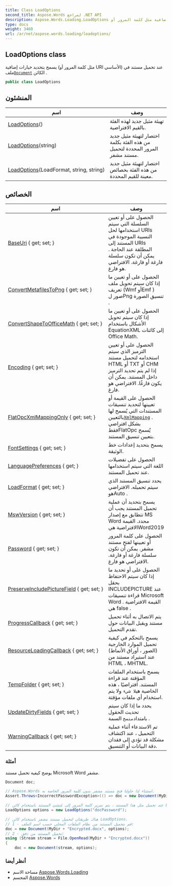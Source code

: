 ```yaml
---
title: Class LoadOptions
second_title: Aspose.Words لمراجع .NET API
description: Aspose.Words.Loading.LoadOptions فصل. يسمح بتحديد خيارات إضافية مثل كلمة المرور أو URI الأساسي عند تحميل مستند في ملفDocument الكائن .
type: docs
weight: 3460
url: /ar/net/aspose.words.loading/loadoptions/
---
```

## LoadOptions class

يسمح بتحديد خيارات إضافية (مثل كلمة المرور أو URI الأساسي) عند تحميل مستند في ملف[`Document`](../../aspose.words/document/) الكائن .

```csharp
public class LoadOptions
```

## المنشئون

| اسم | وصف |
| --- | --- |
| [LoadOptions](loadoptions/#constructor)() | تهيئة مثيل جديد لهذه الفئة بالقيم الافتراضية. |
| [LoadOptions](loadoptions/#constructor_2)(string) | اختصار لتهيئة مثيل جديد من هذه الفئة بكلمة المرور المحددة لتحميل مستند مشفر. |
| [LoadOptions](loadoptions/#constructor_1)(LoadFormat, string, string) | اختصار لتهيئة مثيل جديد من هذه الفئة بخصائص معينة للقيم المحددة. |

## الخصائص

| اسم | وصف |
| --- | --- |
| [BaseUri](../../aspose.words.loading/loadoptions/baseuri/) { get; set; } | الحصول على أو تعيين السلسلة التي سيتم استخدامها لحل URIs النسبية الموجودة في المستند إلى URIs المطلقة عند الحاجة . يمكن أن تكون سلسلة فارغة أو فارغة. الافتراضي هو فارغ. |
| [ConvertMetafilesToPng](../../aspose.words.loading/loadoptions/convertmetafilestopng/) { get; set; } | الحصول على أو تعيين ما إذا كان سيتم تحويل ملف تعريف (Wmf أوEmf ) صور لPng تنسيق الصورة . |
| [ConvertShapeToOfficeMath](../../aspose.words.loading/loadoptions/convertshapetoofficemath/) { get; set; } | الحصول على أو تعيين ما إذا كان سيتم تحويل الأشكال باستخدام EquationXML إلى كائنات Office Math. |
| [Encoding](../../aspose.words.loading/loadoptions/encoding/) { get; set; } | الحصول على أو تعيين الترميز الذي سيتم استخدامه لتحميل مستند HTML أو TXT أو CHM إذا لم يتم تحديد الترميز داخل المستند. يمكن أن يكون فارغًا. الافتراضي هو فارغ. |
| [FlatOpcXmlMappingOnly](../../aspose.words.loading/loadoptions/flatopcxmlmappingonly/) { get; set; } | الحصول على القيمة أو تعيينها لتحديد تنسيقات المستندات التي يُسمح لها بالتعيين[`XmlMapping`](../../aspose.words.markup/structureddocumenttag/xmlmapping/) . بشكل افتراضي فقطFlatOpc يُسمح بتعيين تنسيق المستند. |
| [FontSettings](../../aspose.words.loading/loadoptions/fontsettings/) { get; set; } | يسمح بتحديد إعدادات خط الوثيقة. |
| [LanguagePreferences](../../aspose.words.loading/loadoptions/languagepreferences/) { get; } | الحصول على تفضيلات اللغة التي سيتم استخدامها عند تحميل المستند. |
| [LoadFormat](../../aspose.words.loading/loadoptions/loadformat/) { get; set; } | يحدد تنسيق المستند الذي سيتم تحميله. الافتراضي هوAuto . |
| [MswVersion](../../aspose.words.loading/loadoptions/mswversion/) { get; set; } | يسمح بتحديد أن عملية تحميل المستند يجب أن تتطابق مع إصدار MS Word محدد. القيمة الافتراضية هيWord2019 |
| [Password](../../aspose.words.loading/loadoptions/password/) { get; set; } | الحصول على كلمة المرور أو تعيينها لفتح مستند مشفر. يمكن أن تكون سلسلة فارغة أو فارغة. الافتراضي هو فارغ. |
| [PreserveIncludePictureField](../../aspose.words.loading/loadoptions/preserveincludepicturefield/) { get; set; } | الحصول على أو تحديد ما إذا كان سيتم الاحتفاظ بحقل INCLUDEPICTURE عند قراءة تنسيقات Microsoft Word . القيمة الافتراضية هي false . |
| [ProgressCallback](../../aspose.words.loading/loadoptions/progresscallback/) { get; set; } | يتم الاتصال به أثناء تحميل مستند ويقبل البيانات حول تقدم التحميل. |
| [ResourceLoadingCallback](../../aspose.words.loading/loadoptions/resourceloadingcallback/) { get; set; } | يسمح بالتحكم في كيفية تحميل الموارد الخارجية (الصور ، أوراق الأنماط) عند استيراد مستند من HTML ، MHTML. |
| [TempFolder](../../aspose.words.loading/loadoptions/tempfolder/) { get; set; } | يسمح باستخدام الملفات المؤقتة عند قراءة المستند. افتراضيًا ، هذه الخاصية هي`لا شيء` ولا يتم استخدام أي ملفات مؤقتة. |
| [UpdateDirtyFields](../../aspose.words.loading/loadoptions/updatedirtyfields/) { get; set; } | يحدد ما إذا كان سيتم تحديث الحقول بامتداد`متسخ` السمة . |
| [WarningCallback](../../aspose.words.loading/loadoptions/warningcallback/) { get; set; } | تم الاستدعاء أثناء عملية التحميل ، عند اكتشاف مشكلة قد تؤدي إلى فقدان دقة البيانات أو التنسيق. |

### أمثلة

يوضح كيفية تحميل مستند Microsoft Word مشفر.

```csharp
Document doc;

// Aspose.Words استثناء إذا حاولنا فتح مستند مشفر بدون كلمة المرور الخاصة به.
Assert.Throws<IncorrectPasswordException>(() => doc = new Document(MyDir + "Encrypted.docx"));

// عند تحميل مثل هذا المستند ، يتم تمرير كلمة المرور إلى مُنشئ المستند باستخدام كائن LoadOptions.
LoadOptions options = new LoadOptions("docPassword");

// هناك طريقتان لتحميل مستند مشفر باستخدام كائن LoadOptions.
// 1 - قم بتحميل المستند من نظام الملفات المحلي حسب اسم الملف:
doc = new Document(MyDir + "Encrypted.docx", options);
// 2 - تحميل المستند من دفق:
using (Stream stream = File.OpenRead(MyDir + "Encrypted.docx"))
{
    doc = new Document(stream, options);
```

### أنظر أيضا

* مساحة الاسم [Aspose.Words.Loading](../../aspose.words.loading/)
* المجسم [Aspose.Words](../../)


